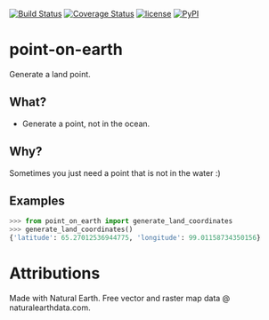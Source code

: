 [![Build Status](https://travis-ci.org/alekzvik/point-on-earth.svg?branch=master)](https://travis-ci.org/alekzvik/point-on-earth)
[![Coverage Status](https://coveralls.io/repos/github/alekzvik/point-on-earth/badge.svg)](https://coveralls.io/github/alekzvik/point-on-earth)
[![license](https://img.shields.io/github/license/mashape/apistatus.svg)]()
[![PyPI](https://img.shields.io/pypi/pyversions/Django.svg)]()

# point-on-earth
Generate a land point.

## What?
* Generate a point, not in the ocean.

## Why?
Sometimes you just need a point that is not in the water :)

## Examples
```python
>>> from point_on_earth import generate_land_coordinates
>>> generate_land_coordinates()
{'latitude': 65.27012536944775, 'longitude': 99.01158734350156}
```

# Attributions
Made with Natural Earth. Free vector and raster map data @ naturalearthdata.com.
